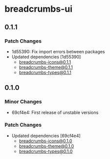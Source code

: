 # breadcrumbs-ui

## 0.1.1

### Patch Changes

- 1d55390: Fix import errors between packages
- Updated dependencies [1d55390]
  - breadcrumbs-icons@0.1.1
  - breadcrumbs-theme@0.1.1
  - breadcrumbs-types@0.1.1

## 0.1.0

### Minor Changes

- 69cf4e4: First release of unstable versions

### Patch Changes

- Updated dependencies [69cf4e4]
  - breadcrumbs-icons@0.1.0
  - breadcrumbs-theme@0.1.0
  - breadcrumbs-types@0.1.0
